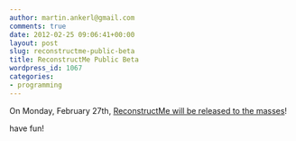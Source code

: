 ```yaml
---
author: martin.ankerl@gmail.com
comments: true
date: 2012-02-25 09:06:41+00:00
layout: post
slug: reconstructme-public-beta
title: ReconstructMe Public Beta
wordpress_id: 1067
categories:
- programming
---
```


On Monday, February 27th, [ReconstructMe will be released to the masses](http://reconstructme.net/2012/02/25/public-release-on-february-27th/)!

have fun!
